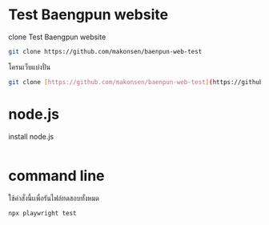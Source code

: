 # Test Baengpun website
clone Test Baengpun website
```bash
git clone https://github.com/makonsen/baenpun-web-test
```

โครนเว็บแบ่งปั๋น
```bash
git clone [https://github.com/makonsen/baenpun-web-test](https://github.com/padillareyj/baengpun-web)
```


# node.js
install node.js
```bash

```

# command line

ใช้คำสั่งนี้เเพื่อรันไฟล์ทดสอบทั้งหมด
```bash
npx playwright test
```
